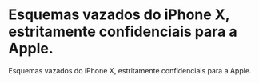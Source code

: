 # Esquemas vazados do iPhone X, estritamente confidenciais para a Apple.
Esquemas vazados do iPhone X, estritamente confidenciais para a Apple.
